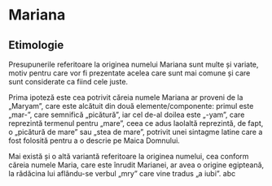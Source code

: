 # Mariana

## Etimologie

Presupunerile referitoare la originea numelui Mariana sunt multe și variate, motiv pentru care vor fi prezentate acelea care sunt mai comune și care sunt considerate ca fiind cele juste.

Prima ipoteză este cea potrivit căreia numele Mariana ar proveni de la „Maryam”, care este alcătuit din două elemente/componente: primul este „mar-”, care semnifică „picătură”, iar cel de-al doilea este „-yam”, care reprezintă termenul pentru „mare”, ceea ce adus laolaltă reprezintă, de fapt,  o „picătură de mare” sau „stea de mare”, potrivit unei sintagme latine care a fost folosită pentru a o descrie pe Maica Domnului.

Mai există și o altă variantă referitoare la originea numelui, cea conform căreia numele Maria, care este înrudit Marianei, ar avea o origine egipteană, la rădăcina lui aflându-se verbul „mry” care vine tradus „a iubi”.
abc